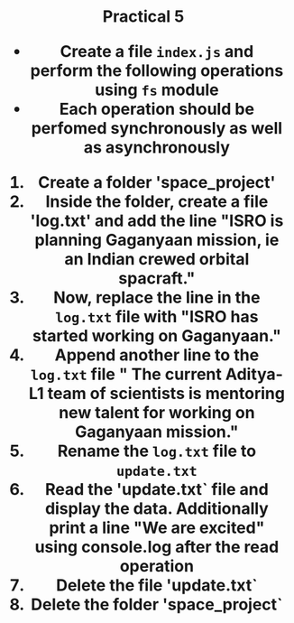 <h1 align = "center">Practical 5</head>

- Create a file `index.js` and perform the following operations using `fs` module
- Each operation should be perfomed synchronously as well as asynchronously

1. Create a folder 'space_project'
2. Inside the folder, create a file 'log.txt' and add the line "ISRO is planning Gaganyaan mission, ie an Indian crewed orbital spacraft."
3. Now, replace the line in the `log.txt` file with "ISRO has started working on Gaganyaan."
4. Append another line to the `log.txt` file " The current Aditya-L1 team of scientists is mentoring new talent for working on Gaganyaan mission."
5. Rename the `log.txt` file to `update.txt`
6. Read the 'update.txt` file and display the data. Additionally print a line "We are excited" using console.log after the read operation
7. Delete the file 'update.txt`
8. Delete the folder 'space_project`
